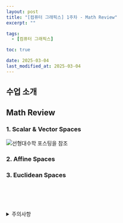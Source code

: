 ```yaml
---
layout: post
title: "[컴퓨터 그래픽스] 1주차 - Math Review"
excerpt: ""

tags:
  - [컴퓨터 그래픽스]

toc: true

date: 2025-03-04
last_modified_at: 2025-03-04
---
```

## 수업 소개
## Math Review
### 1. Scalar & Vector Spaces  
![선형대수학 포스팅을 참조][def]  

### 2. Affine Spaces  

### 3. Euclidean Spaces  



<br>
<br>
<br>
<br>
<details>
<summary>주의사항</summary>
<div markdown="1">

이 포스팅은 강원대학교 김종민 교수님의 컴퓨터 그래픽스 수업을 들으며 내용을 정리 한 것입니다.  
수업 내용에 대한 저작권은 교수님께 있으니,  
다른 곳으로의 무분별한 내용 복사를 자제해 주세요.

</div>
</details> 

[def]: https://orbit3230.github.io/2024/03/04/LA_week1_1/#vectors